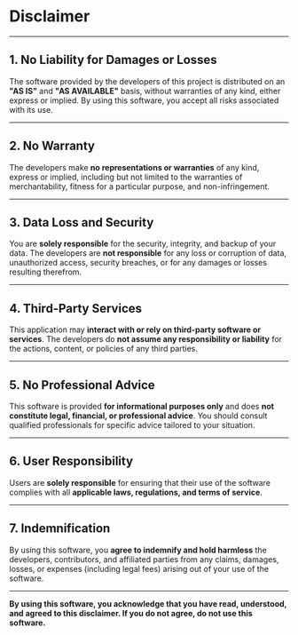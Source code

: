 # Disclaimer

---

## 1. No Liability for Damages or Losses

The software provided by the developers of this project is distributed on an **"AS IS"** and **"AS AVAILABLE"** basis, without warranties of any kind, either express or implied. By using this software, you accept all risks associated with its use.

---

## 2. No Warranty

The developers make **no representations or warranties** of any kind, express or implied, including but not limited to the warranties of merchantability, fitness for a particular purpose, and non-infringement.

---

## 3. Data Loss and Security

You are **solely responsible** for the security, integrity, and backup of your data. The developers are **not responsible** for any loss or corruption of data, unauthorized access, security breaches, or for any damages or losses resulting therefrom.

---

## 4. Third-Party Services

This application may **interact with or rely on third-party software or services**. The developers do **not assume any responsibility or liability** for the actions, content, or policies of any third parties.

---

## 5. No Professional Advice

This software is provided **for informational purposes only** and does **not constitute legal, financial, or professional advice**. You should consult qualified professionals for specific advice tailored to your situation.

---

## 6. User Responsibility

Users are **solely responsible** for ensuring that their use of the software complies with all **applicable laws, regulations, and terms of service**.

---

## 7. Indemnification

By using this software, you **agree to indemnify and hold harmless** the developers, contributors, and affiliated parties from any claims, damages, losses, or expenses (including legal fees) arising out of your use of the software.

---

**By using this software, you acknowledge that you have read, understood, and agreed to this disclaimer. If you do not agree, do not use this software.**
